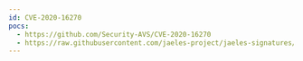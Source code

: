 ```yaml
---
id: CVE-2020-16270
pocs:
  - https://github.com/Security-AVS/CVE-2020-16270
  - https://raw.githubusercontent.com/jaeles-project/jaeles-signatures/master/cves/olimpoks-xss-cve-2020-16270.yaml
---
```

